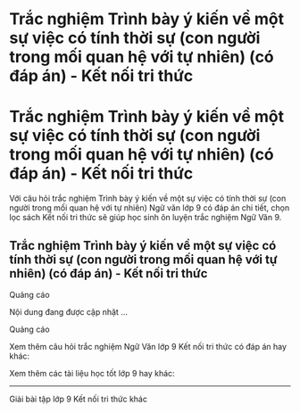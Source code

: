 # Trắc nghiệm Trình bày ý kiến về một sự việc có tính thời sự (con người trong mối quan hệ với tự nhiên) (có đáp án) - Kết nối tri thức

# Trắc nghiệm Trình bày ý kiến về một sự việc có tính thời sự (con người trong mối quan hệ với tự nhiên) (có đáp án) - Kết nối tri thức

Với câu hỏi trắc nghiệm Trình bày ý kiến về một sự việc có tính thời sự (con người trong mối quan hệ với tự nhiên) Ngữ văn lớp 9 có đáp án chi tiết, chọn lọc sách Kết nối tri thức sẽ giúp học sinh ôn luyện trắc nghiệm Ngữ Văn 9.

## Trắc nghiệm Trình bày ý kiến về một sự việc có tính thời sự (con người trong mối quan hệ với tự nhiên) (có đáp án) - Kết nối tri thức

Quảng cáo

Nội dung đang được cập nhật ...

Quảng cáo

Xem thêm câu hỏi trắc nghiệm Ngữ Văn lớp 9 Kết nối tri thức có đáp án hay khác:

Xem thêm các tài liệu học tốt lớp 9 hay khác:

* * *

Giải bài tập lớp 9 Kết nối tri thức khác
